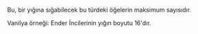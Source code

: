 Bu, bir yığına sığabilecek bu türdeki öğelerin maksimum sayısıdır.

Vanilya örneği: Ender İncilerinin yığın boyutu 16'dır.